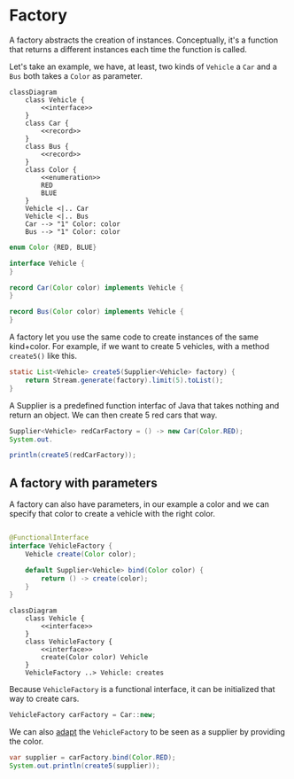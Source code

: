 # Factory

A factory abstracts the creation of instances. Conceptually, it's a function that returns a different instances
each time the function is called.

Let's take an example, we have, at least, two kinds of `Vehicle` a `Car` and a `Bus` both takes a `Color` as parameter.

```mermaid
classDiagram
    class Vehicle {
        <<interface>>
    }
    class Car {
        <<record>>
    }
    class Bus {
        <<record>>
    }
    class Color {
        <<enumeration>>
        RED
        BLUE
    }
    Vehicle <|.. Car
    Vehicle <|.. Bus
    Car --> "1" Color: color
    Bus --> "1" Color: color
```

```java
enum Color {RED, BLUE}

interface Vehicle {
}

record Car(Color color) implements Vehicle {
}

record Bus(Color color) implements Vehicle {
}
```

A factory let you use the same code to create instances of the same kind+color.
For example, if we want to create 5 vehicles, with a method `create5()` like this.

```java
static List<Vehicle> create5(Supplier<Vehicle> factory) {
    return Stream.generate(factory).limit(5).toList();
}
```

A Supplier is a predefined function interfac of Java that takes nothing and return an object.
We can then create 5 red cars that way.

```java
Supplier<Vehicle> redCarFactory = () -> new Car(Color.RED);
System.out.

println(create5(redCarFactory));
```

## A factory with parameters

A factory can also have parameters, in our example a color and we can specify that color
to create a vehicle with the right color.

```java

@FunctionalInterface
interface VehicleFactory {
    Vehicle create(Color color);

    default Supplier<Vehicle> bind(Color color) {
        return () -> create(color);
    }
}
```

```mermaid
classDiagram
    class Vehicle {
        <<interface>>
    }
    class VehicleFactory {
        <<interface>>
        create(Color color) Vehicle
    }
    VehicleFactory ..> Vehicle: creates
```

Because `VehicleFactory` is a functional interface, it can be initialized that way to create cars.

```java
VehicleFactory carFactory = Car::new;
```

We can also [adapt](../adapter) the `VehicleFactory` to be seen as a supplier by providing the color.

```java
var supplier = carFactory.bind(Color.RED);
System.out.println(create5(supplier));
```
